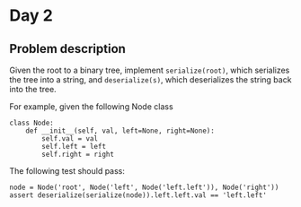 # Day 2

Problem description
---
  
Given the root to a binary tree, implement `serialize(root)`, which serializes the tree into a string, and `deserialize(s)`, which deserializes the string back into the tree.

For example, given the following Node class  
  
```
class Node:
    def __init__(self, val, left=None, right=None):
        self.val = val
        self.left = left
        self.right = right
```
  
The following test should pass:  
  
```
node = Node('root', Node('left', Node('left.left')), Node('right'))
assert deserialize(serialize(node)).left.left.val == 'left.left'
```
